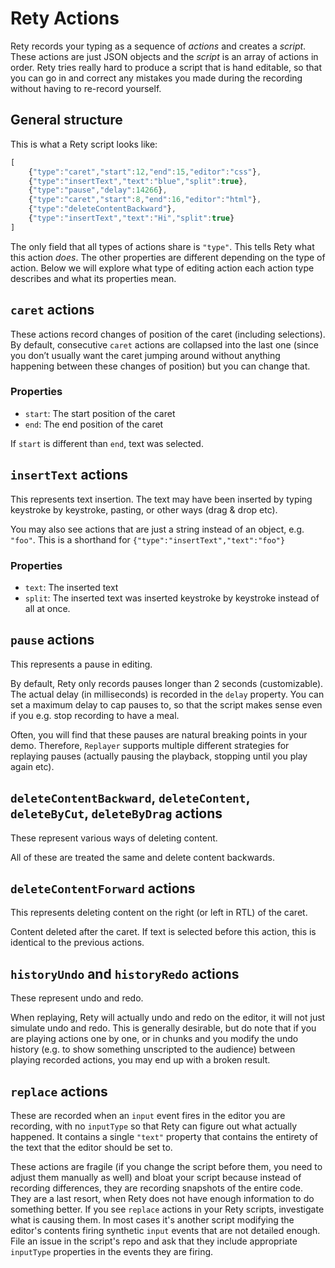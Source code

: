 # Rety Actions

Rety records your typing as a sequence of *actions* and creates a *script*.
These actions are just JSON objects and the *script* is an array of actions in order.
Rety tries really hard to produce a script that is hand editable,
so that you can go in and correct any mistakes you made during the recording without having to re-record yourself.

## General structure

This is what a Rety script looks like:

```js
[
	{"type":"caret","start":12,"end":15,"editor":"css"},
	{"type":"insertText","text":"blue","split":true},
	{"type":"pause","delay":14266},
	{"type":"caret","start":8,"end":16,"editor":"html"},
	{"type":"deleteContentBackward"},
	{"type":"insertText","text":"Hi","split":true}
]
```

The only field that all types of actions share is `"type"`.
This tells Rety what this action *does*.
The other properties are different depending on the type of action.
Below we will explore what type of editing action each action type describes and what its properties mean.

## `caret` actions

These actions record changes of position of the caret (including selections).
By default, consecutive `caret` actions are collapsed into the last one
(since you don’t usually want the caret jumping around without anything happening between these changes of position)
but you can change that.

### Properties

* `start`: The start position of the caret
* `end`: The end position of the caret

If `start` is different than `end`, text was selected.

## `insertText` actions

This represents text insertion.
The text may have been inserted by typing keystroke by keystroke, pasting, or other ways (drag & drop etc).

You may also see actions that are just a string instead of an object, e.g. `"foo"`.
This is a shorthand for `{"type":"insertText","text":"foo"}`

### Properties

* `text`: The inserted text
* `split`: The inserted text was inserted keystroke by keystroke instead of all at once.

## `pause` actions

This represents a pause in editing.

By default, Rety only records pauses longer than 2 seconds (customizable).
The actual delay (in milliseconds) is recorded in the `delay` property.
You can set a maximum delay to cap pauses to, so that the script makes sense even if you e.g. stop recording to have a meal.

Often, you will find that these pauses are natural breaking points in your demo.
Therefore, `Replayer` supports multiple different strategies for replaying pauses (actually pausing the playback, stopping until you play again etc).

## `deleteContentBackward`, `deleteContent`, `deleteByCut`, `deleteByDrag` actions

These represent various ways of deleting content.

All of these are treated the same and delete content backwards.

## `deleteContentForward` actions

This represents deleting content on the right (or left in RTL) of the caret.

Content deleted after the caret. If text is selected before this action, this is identical to the previous actions.

## `historyUndo` and `historyRedo` actions

These represent undo and redo.

When replaying, Rety will actually undo and redo on the editor, it will not just simulate undo and redo.
This is generally desirable, but do note that if you are playing actions one by one, or in chunks
and you modify the undo history (e.g. to show something unscripted to the audience) between playing recorded actions, you may end up with a broken result.

## `replace` actions

These are recorded when an `input` event fires in the editor you are recording, with no `inputType` so that Rety can figure out what actually happened.
It contains a single `"text"` property that contains the entirety of the text that the editor should be set to.

These actions are fragile (if you change the script before them, you need to adjust them manually as well)
and bloat your script because instead of recording differences, they are recording snapshots of the entire code.
They are a last resort, when Rety does not have enough information to do something better.
If you see `replace` actions in your Rety scripts, investigate what is causing them.
In most cases it's another script modifying the editor's contents firing synthetic `input` events that are not detailed enough.
File an issue in the script's repo and ask that they include appropriate `inputType` properties in the events they are firing.
